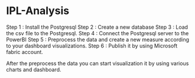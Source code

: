 # IPL-Analysis
Step 1 : Install the Postgresql
Step 2 : Create a new database
Step 3 : Load the csv file to the Postgresql.
Step 4 : Connect the Postgresql server to the PowerBI
Step 5 : Preprocess the data and create a new measure according to your dashboard visualizations.
Step 6 : Publish it by using Microsoft fabric account.



After the preprocess the data you can start visualization it by using various charts and dashboard.
